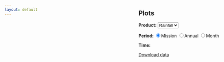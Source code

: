 ```yaml
---
layout: default
---
```

<style>
#plot {
  position: absolute;
  top: 56px;
  bottom: 0;
  right: 300px;
  left: 0;
}
#content {
  position: absolute;
  top: 56px;
  bottom: 0;
  right: 0;
  width: 295px;
}
</style>

<div id="home">
  <div id="plot"></div>
  <div id="content">
    <h2>Plots</h2>
    <p><b>Product:</b> <select id="product-selector">
                         <option value="rain">Rainfall</option>
                       </select></p>
    <p><b>Period:</b> <input type="radio" name="period-selector" id="period-selector-mission" value="mission" onchange="changeperiod(); changetime();" checked="checked">Mission
                      <input type="radio" name="period-selector" id="period-selector-year" value="year" onchange="changeperiod(); changetime();">Annual
                      <input type="radio" name="period-selector" id="period-selector-month" value="month" onchange="changeperiod(); changetime();">Month</p>
    <div name="time-div" styl="display: none; visibility: hidden;"><p><b>Time:</b> <span id="time-options"></span></p></div>
    <p><a href="" id="download-link">Download data</a></p>

<script>
function changeperiod() {
    div = '<select id="time-selector" onchange="changetime();" onclick="changetime();">';
    if (document.getElementById('period-selector-month').checked) {
        for (i = 2007; i < 2011; i++) {
            for (j = 1; j < 13; j++) {
                div += '<option value="' + i.toString() + ('0'+j.toString()).slice(-2) + '">' + i.toString() + '-' + ('0'+j.toString()).slice(-2) + '</option>';
            }
        }
    } else if (document.getElementById('period-selector-year').checked) {
        for (i = 2007; i < 2011; i++) {
            div += '<option value="' + i.toString() + '">' + i.toString() + '</option>';
        }
    } else if (document.getElementById('period-selector-mission').checked) {
        div += '<option value="">Mission</option>';
    }
    div += '</select>';
    document.getElementById('time-options').innerHTML = div;
}

changeperiod();

var img = document.createElement('img');
var imgDiv = document.getElementById('plot');
var oldTime = document.getElementById('time-selector').value;
img.src = '{{ 'data/gpcp-' | prepend: site.baseurl }}'+oldTime+'.png';
imgDiv.appendChild(img);


function changetime() {
    var newTime = document.getElementById('time-selector').value;
    if (newTime != oldTime) {
        img.src = '{{ 'data/gpcp-' | prepend: site.baseurl }}'+newTime+'.png';
        oldTime = newTime;
    }
}
</script>

  </div>
</div>
